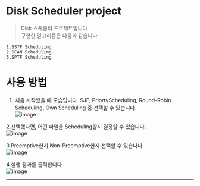 # Disk Scheduler project

>Disk 스케줄러 프로젝트입니다  
>구현한 알고리즘은 다음과 같습니다  

```
1.SSTF Scheduling
2.SCAN Scheduling
3.SPTF Scheduling  
```
    
    
# 사용 방법  
1. 처음 시작했을 때 모습입니다. SJF, PriortyScheduling, Round-Robin Scheduling, Own Scheduling 중 선택할 수 있습니다.  
![image]()   

  
  
    
2.선택했다면, 어떤 파일을 Scheduling할지 결정할 수 있습니다.    
![image]()   
  
  
  
  
3.Preemptive한지 Non-Preemptive한지 선택할 수 있습니다.  
![image]()  
  
  
  
4.실행 결과를 출력합니다   
![image]()  


---








